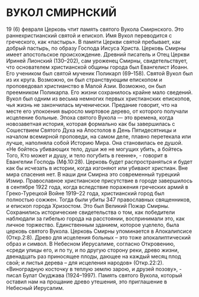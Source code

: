 # ВУКОЛ СМИРНСКИЙ

19 (6) февраля Церковь чтит память святого Вукола Смирнского. Это раннехристианский святой и епископ. Имя Вукол переводится с греческого, как «пастырь». В памяти Церкви святой пребывает, как добрый пастырь, по образу Господа Иисуса Христа. Церковь Смирны имеет апостольское происхождение. Древний писатель и Отец Церкви Ириней Лионский (130–202), сам уроженец Смирны, свидетельствует, что основателем христианской общины города был Евангелист Иоанн. Его учеником был святой мученик Поликарп (69–158). Святой Вукол был из их круга. Возможно, он был странствующим епископом и проповедовал христианство в Малой Азии. Возможно, он был преемником Поликарпа. Его жизни сохранилось крайне мало сведений. Вукол был одним из весьма немногих первых христианских епископов, чья жизнь не закончилась мученически. Предание говорит, что на месте его упокоения выросло миртовое дерево, от которого получали исцеление больные. Эпоха святого Вукола — это времена, когда новозаветная история, которая формально как бы завершилась с Сошествием Святого Духа на Апостолов в День Пятидесятницы и началом всемирной проповеди, на самом деле, плавно перетекала или лучше, наполняла собой Историю Мира. Она становилась ее душой. «Не бойтесь убивающих тело, души же не могущих убить, а бойтесь Того, Кто может и душу, и тело погубить в геенне», - говорит в Евангелии Господь (Мф.10:28). Церковь будет распространяться и будет как бы исчезать в истории, когда изгоняют или убивают христиан. Вне мира спасения нет. В наши дни Смирна это современный турецкий Измир. Православное христианское присутствие в городе завершилось в сентябре 1922 года, когда вследствие поражения греческих армий в Греко-Турецкой Войне 1919–22 года, христианский город был полностью сожжен. Тогда были убиты 347 православных священников, и епископ города Хризостом. Это был Великий Пожар Смирны. Сохранились исторические свидетельства о том, как победители наблюдали за гибелью города на расстоянии, воспринимали это, как личное торжество. Единственным зданием, которое уцелело, была церковь святого Вукола. Церковь Смирны упоминается в Апокалипсисе (Откр.2:8). Древо для исцеления больных – это тоже апокалиптический образ и символ. В Небесном Иерусалиме, согласно Откровению, «среди улицы его, и по ту, и по другую сторону реки, древо жизни, двенадцать раз приносящее плоды, дающее на каждый месяц плод свой; и листья дерева – для исцеления народов» (Откр.22:2). «Виноградную косточку в теплую землю зарою, и друзей позову», - писал Булат Окуджава (1924–1997). Память святого Вукола, который оставил нам на прощание древо утешения, это приглашение в Небесный Иерусалим.
